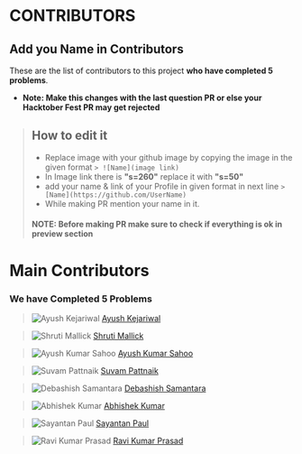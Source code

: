 
# CONTRIBUTORS

## Add you Name in Contributors
These are the list of contributors to this project **who have completed 5 problems**.
- **Note: Make this changes with the last question PR or else your Hacktober Fest PR may get rejected**
> ## How to edit it
>
> - Replace image with your github image by copying the image in the given format
    `> ![Name](image link)`
> - In Image link there is **"s=260"**
    replace it with **"s=50"**
> - add your name & link of your Profile in given format in next line
    `> [Name](https://github.com/UserName)`
> - While making PR mention your name in it.
> 
> #### NOTE: Before making PR make sure to check if everything is ok in preview section

# Main Contributors

### We have Completed 5 Problems

> ![Ayush Kejariwal](https://avatars0.githubusercontent.com/u/53415956?s=50&u=36af1e2bed940f8d45769feef50cb564cec69c29&v=4) 
> [Ayush Kejariwal](https://github.com/KejariwalAyush/)

>![Shruti Mallick](https://avatars3.githubusercontent.com/u/53283341?s=50&u=ca203c1993d22c6ddc81914ab1d43a1ebe8f3586&v=4)
>[Shruti Mallick](https://github.com/ShrutiMallick/)

> ![Ayush Kumar Sahoo](https://avatars0.githubusercontent.com/u/54541820?s=50&u=f502c71c7cd15ef5c6358835ba3729c83b2adc32&v=4)
> [Ayush Kumar Sahoo](https://github.com/Ayushkumarsahoo)

> ![Suvam Pattnaik](https://avatars3.githubusercontent.com/u/53616716?s=50&u=2fe91488e7a8f06888b4ba8e5e9b6ccefa7933e2&v=4)
> [Suvam Pattnaik](https://github.com/Suvamrx)

> ![Debashish Samantara](https://avatars2.githubusercontent.com/u/51512354?s=50&u=0346e1fd2505257e4416d80983147e7e56936c59&v=4)
> [Debashish Samantara](https://github.com/debashishsamantara/)

> ![Abhishek Kumar](https://avatars1.githubusercontent.com/u/53290881?s=50&u=a4d8d99b68442ff8708fd19a890483394f9659a2&v=4) 
> [Abhishek Kumar](https://github.com/iamAbhishekkumar)

> ![Sayantan Paul](https://avatars1.githubusercontent.com/u/53504602?s=50&u=5fc91194fc3c7ecac67567f1b106ec73c2f7a048&v=4)
> [Sayantan Paul](https://github.com/belikesayantan)

> ![Ravi Kumar Prasad](https://avatars3.githubusercontent.com/u/53331170?s=50&u=8c74d2b581da068bc247d2ec5d808012c94aa71e&v=4)
>[Ravi Kumar Prasad](https://github.com/Raviruler)
